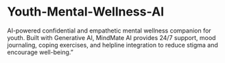 # Youth-Mental-Wellness-AI
AI-powered confidential and empathetic mental wellness companion for youth. Built with Generative AI, MindMate AI provides 24/7 support, mood journaling, coping exercises, and helpline integration to reduce stigma and encourage well-being.”
